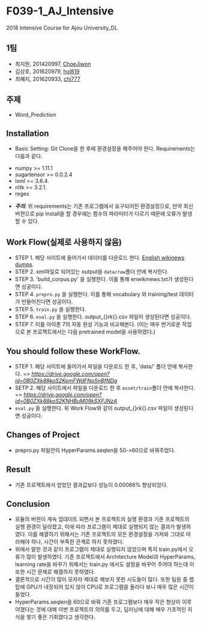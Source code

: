 # F039-1_AJ_Intensive
2018 Intensive Course for Ajou University_DL
## 1팀
* 최지원, 201420997, [ChoeJiwon](https://github.com/ChoeJiwon)
* 김상호, 201620979, [hol819](https://github.com/hol819)
* 최혜지, 201620933, [chj777](https://github.com/chj777)

## 주제
* Word_Prediction

## Installation

* Basic Setting: Git Clone을 한 후에 환경설정을 해주어야 한다. Requirements는 다음과 같다.
- numpy >= 1.11.1
- sugartensor >= 0.0.2.4
- lxml >= 3.6.4.
- nltk >= 3.2.1.
- regex
* ***주의***: 위 requirements는 기존 프로그램에서 요구되어진 환경설정으로, 만약 최신 버젼으로 pip install을 할 경우에는 함수의 파라미터가 다르기 때문에 오류가 발생할 수 있다.

## Work Flow(실제로 사용하지 않음)

* STEP 1. 해당 사이트에 들어가서 데이터를 다운로드 한다. [English wikinews dumps](https://dumps.wikimedia.org/enwikinews/20170120/).
* STEP 2. xml파일로 되어있는 output을 `data/raw`폴더 안에 복사한다.
* STEP 3. 'build_corpus.py' 을 실행한다. 이를 통해 enwikinews.txt가 생성된다면 성공이다. 
* STEP 4. `prepro.py` 을 실행한다. 이를 통해 vocabulary 와 training/test 데이터가 만들어진다면 성공이다.
* STEP 5. `train.py` 을 실행한다.
* STEP 6. `eval.py` 을 실행한다. output_{}_rk_{}.csv 파일이 생성된다면 성공이다.
* STEP 7. 이를 아이폰 7의 자동 완성 기능과 비교해본다. (이는 매우 번거로운 작업으로 본 프로젝트에서는 다음 pretrained model을 사용하였다.)

## You should follow these WorkFlow. 

* STEP 1. 해당 사이트에 들어가서 파일을 다운로드 한 후, 'data/' 폴더 안에 복사한다.
=> *https://drive.google.com/open?id=0B0ZXk88koS2KemFWdFNoSnBfNDg* 
* SETP 2. 해당 사이트에서 파일을 다운로드 한 후 `asset/train`폴더 안에 복사한다.    => *https://drive.google.com/open?id=0B0ZXk88koS2KNHBuM09kSXFJNzA*
* `eval.py` 을 실행한다. 위 Work Flow와 같이 output_{}_rk_{}.csv 파일이 생성된다면 성공이다.

## Changes of Project

* prepro.py 파일안의 HyperParams.seqlen을 50->60으로 바꿔주었다.

## Result

* 기존 프로젝트에서 얻었던 결과값보다 성능이 0.00068% 향상되었다.

## Conclusion

* 모듈의 버젼이 계속 업데이트 되면서 본 프로젝트의 실행 환경과 기존 프로젝트의 실행 환경이 달라졌고, 이에 따라 프로그램이 제대로 실행되지 않는 결과가 발생하였다. 이를 해결하기 위해서는 기존 프로젝트의 모든 환경설정을 가져와 그대로 따라해야 하나, 시간이 부족한 관계로 하지 못하였다.
* 위에서 말한 것과 같이 프로그램이 제대로 실행되지 않았으며 특히 train.py에서 오류가 많이 발생하였다. 기존 프로젝트에서 Architecture Model과 HyperParams, learning rate을 바꾸기 위해서는 train.py 에서도 설정을 바꾸어 주어야 하는데 이 또한 시간 문제로 해결하지 못하였다.
* 결론적으로 시간이 많이 모자라 제대로 해보지 못한 시도들이 많다. 또한 팀원 중 랩탑에 GPU가 내장되어 있지 않아 CPU로 프로그램을 돌리다 보니 매우 많은 시간이 들었다.
* HyperParams.seqlen을 60으로 바꿔 기존 프로그램보다 매우 작은 향상이 이루어졌다는 것에 대해 이번 프로젝트의 의의를 두고, 딥러닝에 대해 매우 기초적인 지식을 쌓기 좋은 기회였다고 생각한다.